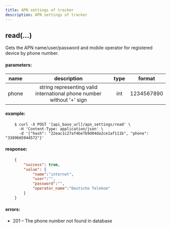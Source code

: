 ```yaml
---
title: APN settings of tracker
description: APN settings of tracker
---
```


## read(...)

Gets the APN name/user/password and mobile operator for registered device by phone number.

#### parameters:

| name | description | type | format |
| :------: | :------: | :-----:| :-----:|
| phone | string representing valid international phone number without '+' sign | int | 1234567890 |

#### example:

```abap
    $ curl -X POST '[api_base_url]/apn_settings/read' \
      -H 'Content-Type: application/json' \ 
      -d '{"hash": "22eac1c27af4be7b9d04da2ce1af111b", "phone": "3389665944572"}' 
```

#### response:

```json
    {
        "success": true,
        "value": {
            "name":"internet",
            "user":"",
            "password":"",
            "operator_name":"Deutsche Telekom"
        }
    }
```

#### errors:

*   201 – The phone number not found in database
